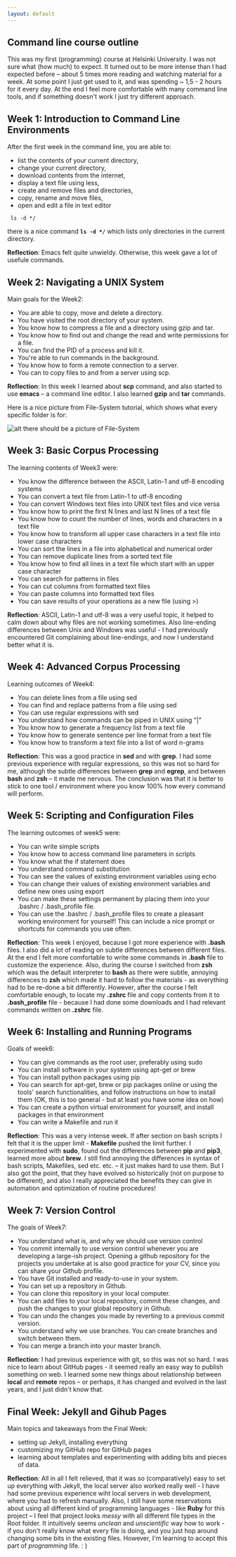```yaml
---
layout: default
---
```


## Command line course outline

This was my first (programming) course at Helsinki University. I was not sure what (how much) to expect. It turned out to be more intense than I had expected before – about 5 times more reading and watching material for a week. At some point I just get used to it, and was spending ~ 1,5 - 2 hours for it every day. At the end I feel more comfortable with many command line tools, and if something doesn't work I just try different approach.


## Week 1: Introduction to Command Line Environments

After the first week in the command line, you are able to:
+ list the contents of your current directory,
+ change your current directory, 
+ download contents from the internet, 
+ display a text file using less,
+ create and remove files and directories,
+ copy, rename and move files,
+ open and edit a file in text editor

```
 ls -d */
```

there is a nice command **`ls -d */`** which lists only directories in the current directory.

**Reflection**: Emacs felt quite unwieldy. Otherwise, this week gave a lot of usefule commands.

## Week 2: Navigating a UNIX System

Main goals for the Week2:
+ You are able to copy, move and delete a directory.
+ You have visited the root directory of your system. 
+ You know how to compress a file and a directory using gzip and tar.
+ You know how to find out and change the read and write permissions for a file.
+ You can find the PID of a process and kill it.
+ You're able to run commands in the background.
+ You know how to form a remote connection to a server.
+ You can to copy files to and from a server using scp.

**Reflection**: In this week I learned about **scp** command, and also started to use **emacs** – a command line editor. I also learned **gzip** and **tar** commands.

Here is a nice picture from File-System tutorial, which shows what every specific folder is for:

![ alt there should be a picture of File-System][logo]

<!-- [logo]: https://github.com/adam-p/markdown-here/raw/master/src/common/images/icon48.png "Logo Title Text 2" -->

<!-- [logo]: https://github.com/haraldsDev/haraldsDev.github.io/blob/master/assets/img/File-System-Picture.png "A picture of File System on Unix" -->

[logo]: /Users/Haralds/src/cmd-website/haraldsDev.github.io/assets/img/File-System-Picture.png "A picture of File System on Unix"

<!-- /Users/Haralds/src/cmd-website/haraldsDev.github.io/cmdline_course.md -->



## Week 3: Basic Corpus Processing

The learning contents of Week3 were:

+ You know the difference between the ASCII, Latin-1 and utf-8 encoding systems
+ You can convert a text file from Latin-1 to utf-8 encoding
+ You can convert Windows text files into UNIX text files and vice versa
+ You know how to print the first N lines and last N lines of a text file
+ You know how to count the number of lines, words and characters in a text file
+ You know how to transform all upper case characters in a text file into lower case characters
+ You can sort the lines in a file into alphabetical and numerical order
+ You can remove duplicate lines from a sorted text file
+ You know how to find all lines in a text file which start with an upper case character
+ You can search for patterns in files
+ You can cut columns from formatted text files
+ You can paste columns into formatted text files
+ You can save results of your operations as a new file (using >)

**Reflection**: ASCII, Latin-1 and utf-8 was a very useful topic, it helped to calm down about why files are not working sometimes. Also line-ending differences between Unix and Windows was useful - I had previously encountered Git complaining about line-endings, and now I understand better what it is.


## Week 4: Advanced Corpus Processing

Learning outcomes of Week4:

+ You can delete lines from a file using sed
+ You can find and replace patterns from a file using sed
+ You can use regular expressions with sed
+ You understand how commands can be piped in UNIX using "|"
+ You know how to generate a frequency list from a text file
+ You know how to generate sentence per line format from a text file
+ You know how to transform a text file into a list of word n-grams

**Reflection**: This was a good practice in **sed** and with **grep**. I had some previous experience with regular expressions, so this was not so hard for me, although the subtle differences between **grep** and **egrep**, and between **bash** and **zsh** – it made me nervous. The conclusion was that it is better to stick to one tool / environment where you know 100% how every command will perform.


## Week 5: Scripting and Configuration Files

The learning outcomes of week5 were:

+ You can write simple scripts
+ You know how to access command line parameters in scripts
+ You know what the if statement does
+ You understand command substitution
+ You can see the values of existing environment variables using echo
+ You can change their values of existing environment variables and define new ones using export
+ You can make these settings permanent by placing them into your .bashrc / .bash_profile file.
+ You can use the .bashrc / .bash_profile files to create a pleasant working environment for yourself! This can include a nice prompt or shortcuts for commands you use often.

**Reflection**: This week I enjoyed, because I got more experience with **.bash** files. I also did a lot of reading on subtle differences between different files. At the end I felt more comfortable to write some commands in **.bash** file to customize the experience. Also, during the course I switched from **zsh** which was the default interpreter to **bash** as there were subtle, annoying differences to **zsh** which made it hard to follow the materials - as everything had to be re-done a bit differently.
However, after the course I felt comfortable enough, to locate my **.zshrc** file and copy contents from it to **.bash_profile** file - because I had done some downloads and I had relevant commands written on **.zshrc** file.



## Week 6: Installing and Running Programs

Goals of week6:

+ You can give commands as the root user, preferably using sudo
+ You can install software in your system using apt-get or brew
+ You can install python packages using pip
+ You can search for apt-get, brew or pip packages online or using the tools' search functionalities, and follow instructions on how to install them (OK, this is too general - but at least you have some idea on how)
+ You can create a python virtual environment for yourself, and install packages in that environment
+ You can write a Makefile and run it

**Reflection**: This was a very intense week. If after section on bash scripts I felt that it is the upper limit - **Makefile** pushed the limit further. I experimented with **sudo**, found out the differences between **pip** and **pip3**, learned more about **brew**. I still find annoying the differences in syntax of bash scripts, Makefiles, sed etc. etc. – it just makes hard to use them. But I also got the point, that they have evolved so historically (not on purpose to be different), and also I really appreciated the benefits they can give in automation and optimization of routine procedures!


## Week 7: Version Control

The goals of Week7:

+ You understand what is, and why we should use version control
+ You commit internally to use version control whenever you are developing a large-ish project. Opening a github repository for the projects you undertake at is also good practice for your CV, since you can share your Github profile.
+ You have Git installed and ready-to-use in your system.
+ You can set up a repository in Github.
+ You can clone this repository in your local computer.
+ You can add files to your local repository, commit these changes, and push the changes to your global repository in Github.
+ You can undo the changes you made by reverting to a previous commit version.
+ You understand why we use branches. You can create branches and switch between them.
+ You can merge a branch into your master branch.

**Reflection**: I had previous experience with git, so this was not so hard. I was nice to learn about GitHub pages - it seemed really an easy way to publish something on web. I learned some new things about relationship between **local** and **remote** repos – or perhaps, it has changed and evolved in the last years, and I just didn't know that.


## Final Week: Jekyll and Gihub Pages

Main topics and takeaways from the Final Week:

+ setting up Jekyll, installing everything
+ customizing my GitHub repo for GitHub pages
+ learning about templates and experimenting with adding bits and pieces of data.

**Reflection**: All in all I felt relieved, that it was so (comparatively) easy to set up everything with Jekyll, the local server also worked really well - I have had some previous experience wiht local servers in web development, where you had to refresh manually. Also, I still have some reservations about using all different kind of programming languages - like **Ruby** for this project – I feel that project looks *messy* with all different file types in the Root folder. It intuitively seems *unclean* and *unscientific* way how to work - if you  don't really know what every file is doing, and you just hop around changing some bits in the existing files. However, I'm learning to accept this part of *programming* life. : )


